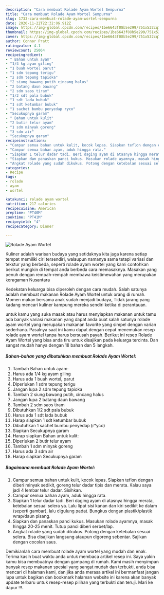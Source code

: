```yaml
---
description: "Cara membuat Rolade Ayam Wortel Sempurna"
title: "Cara membuat Rolade Ayam Wortel Sempurna"
slug: 1733-cara-membuat-rolade-ayam-wortel-sempurna
date: 2020-11-22T22:32:06.912Z
image: https://img-global.cpcdn.com/recipes/1be6643f08b5e299/751x532cq70/rolade-ayam-wortel-foto-resep-utama.jpg
thumbnail: https://img-global.cpcdn.com/recipes/1be6643f08b5e299/751x532cq70/rolade-ayam-wortel-foto-resep-utama.jpg
cover: https://img-global.cpcdn.com/recipes/1be6643f08b5e299/751x532cq70/rolade-ayam-wortel-foto-resep-utama.jpg
author: Connor Pratt
ratingvalue: 4.1
reviewcount: 25064
recipeingredient:
- " Bahan untuk ayam"
- "1/4 kg ayam giling"
- "1 buah wortel parut"
- "1 sdm tepung terigu"
- "2 sdm tepung tapioka"
- "2 siung bawang putih cincang halus"
- "2 batang daun bawang"
- "2 sdm saos tiram"
- "1/2 sdt pala bubuk"
- "1 sdt lada bubuk"
- "1 sdt ketumbar bubuk"
- "1 sachet bumbu penyedap ryco"
- "Secukupnya garam"
- " Bahan untuk kulit"
- "2 butir telur ayam"
- "1 sdm minyak goreng"
- "3 sdm air"
- "Secukupnya garam"
recipeinstructions:
- "Campur semua bahan untuk kulit, kocok lepas. Siapkan teflon dengan diberi minyak sedikit, goreng telur dadar tipis dan merata. Kalau saya jadi 4 lembar telur dadar. Sisihkan."
- "Campur semua bahan ayam, aduk hingga rata."
- "Siapkan 1 telur dadar tadi. Beri daging ayam di atasnya hingga merata, ketebalan sesuai selera ya. Lalu lipat sisi kanan dan kiri sedikit ke dalam (seperti gambar), lalu digulung padat. Bungkus dengan plastik/plastik wrap/daun pisang."
- "Siapkan dan panaskan panci kukus. Masukan rolade ayamnya, masak hingga 20-25 menit. Tutup panci diberi serbet/lap."
- "Angkat rolade yang sudah dikukus. Potong dengan ketebalan sesuai selera. Bisa disajikan langsung ataupun digoreng sebentar. Sajikan dengan cocolan saus."
categories:
- Recipe
tags:
- rolade
- ayam
- wortel

katakunci: rolade ayam wortel 
nutrition: 217 calories
recipecuisine: American
preptime: "PT40M"
cooktime: "PT41M"
recipeyield: "4"
recipecategory: Dinner

---
```



![Rolade Ayam Wortel](https://img-global.cpcdn.com/recipes/1be6643f08b5e299/751x532cq70/rolade-ayam-wortel-foto-resep-utama.jpg)

Kuliner adalah warisan budaya yang setidaknya kita jaga karena setiap tempat memiliki ciri tersendiri, walaupun namanya sama tetapi variasi dan tekstur yang berbeda, seperti rolade ayam wortel yang kami contohkan berikut mungkin di tempat anda berbeda cara memasaknya. Masakan yang penuh dengan rempah-rempah membawa keistimewahan yang merupakan keragaman Nusantara



Kedekatan keluarga bisa diperoleh dengan cara mudah. Salah satunya adalah membuat makanan Rolade Ayam Wortel untuk orang di rumah. Momen makan bersama anak sudah menjadi budaya, Tidak jarang yang kadang mencari kuliner kampung mereka sendiri ketika di perantauan.

untuk kamu yang suka masak atau harus menyiapkan makanan untuk tamu ada banyak variasi makanan yang dapat anda buat salah satunya rolade ayam wortel yang merupakan makanan favorite yang simpel dengan varian sederhana. Pasalnya saat ini kamu dapat dengan cepat menemukan resep rolade ayam wortel tanpa harus bersusah payah.
Berikut ini resep Rolade Ayam Wortel yang bisa anda tiru untuk disajikan pada keluarga tercinta. Dan sangat mudah hanya dengan 18 bahan dan 5 langkah.


<!--inarticleads1-->

##### Bahan-bahan yang dibutuhkan membuat Rolade Ayam Wortel:

1. Tambah  Bahan untuk ayam:
1. Harus ada 1/4 kg ayam giling
1. Harus ada 1 buah wortel, parut
1. Diperlukan 1 sdm tepung terigu
1. Jangan lupa 2 sdm tepung tapioka
1. Tambah 2 siung bawang putih, cincang halus
1. Jangan lupa 2 batang daun bawang
1. Tambah 2 sdm saos tiram
1. Dibutuhkan 1/2 sdt pala bubuk
1. Harus ada 1 sdt lada bubuk
1. Harap siapkan 1 sdt ketumbar bubuk
1. Dibutuhkan 1 sachet bumbu penyedap (r*yco)
1. Siapkan Secukupnya garam
1. Harap siapkan  Bahan untuk kulit:
1. Diperlukan 2 butir telur ayam
1. Tambah 1 sdm minyak goreng
1. Harus ada 3 sdm air
1. Harap siapkan Secukupnya garam




<!--inarticleads2-->

##### Bagaimana membuat  Rolade Ayam Wortel:

1. Campur semua bahan untuk kulit, kocok lepas. Siapkan teflon dengan diberi minyak sedikit, goreng telur dadar tipis dan merata. Kalau saya jadi 4 lembar telur dadar. Sisihkan.
1. Campur semua bahan ayam, aduk hingga rata.
1. Siapkan 1 telur dadar tadi. Beri daging ayam di atasnya hingga merata, ketebalan sesuai selera ya. Lalu lipat sisi kanan dan kiri sedikit ke dalam (seperti gambar), lalu digulung padat. Bungkus dengan plastik/plastik wrap/daun pisang.
1. Siapkan dan panaskan panci kukus. Masukan rolade ayamnya, masak hingga 20-25 menit. Tutup panci diberi serbet/lap.
1. Angkat rolade yang sudah dikukus. Potong dengan ketebalan sesuai selera. Bisa disajikan langsung ataupun digoreng sebentar. Sajikan dengan cocolan saus.




Demikianlah cara membuat rolade ayam wortel yang mudah dan enak. Terima kasih buat waktu anda untuk membaca artikel resep ini. Saya yakin kamu bisa membuatnya dengan gampang di rumah. Kami masih menyimpan banyak resep makanan spesial yang sangat mudah dan terbukti, anda bisa mencari di halaman kami, dan jika anda merasa artikel ini bermanfaat jangan lupa untuk bagikan dan bookmark halaman website ini karena akan banyak update terbaru untuk resep-resep pilihan yang terbukti dan teruji. Mari ke dapur !!!. 
